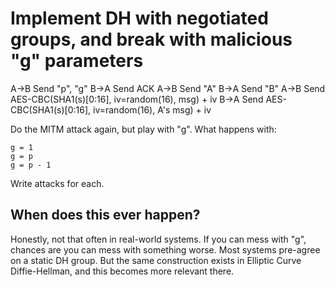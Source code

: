 # Implement DH with negotiated groups, and break with malicious "g" parameters

A->B
    Send "p", "g"
B->A
    Send ACK
A->B
    Send "A"
B->A
    Send "B"
A->B
    Send AES-CBC(SHA1(s)[0:16], iv=random(16), msg) + iv
B->A
    Send AES-CBC(SHA1(s)[0:16], iv=random(16), A's msg) + iv

Do the MITM attack again, but play with "g". What happens with:

    g = 1
    g = p
    g = p - 1

Write attacks for each.

## When does this ever happen?

Honestly, not that often in real-world systems. If you can mess with
"g", chances are you can mess with something worse. Most systems
pre-agree on a static DH group. But the same construction exists in
Elliptic Curve Diffie-Hellman, and this becomes more relevant there.
